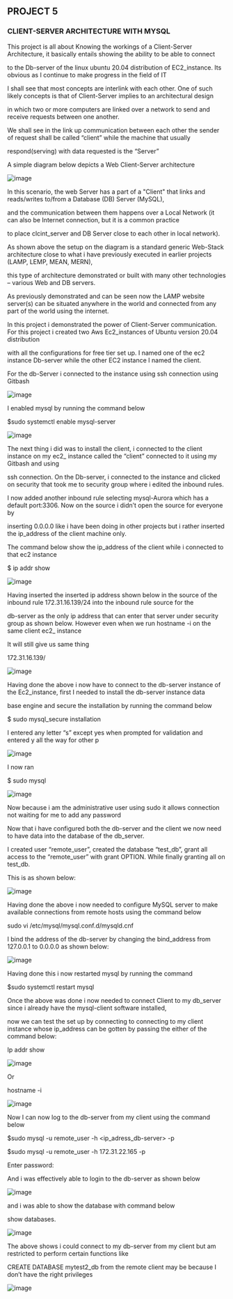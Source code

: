 ## PROJECT 5
 ### CLIENT-SERVER ARCHITECTURE WITH MYSQL
This project is all about Knowing the workings of a Client-Server Architecture, it basically entails showing the ability to be able to connect

to the Db-server of the linux ubuntu 20.04 distribution of EC2_instance. Its obvious as I continue to make progress in the field of IT 

I shall see that most concepts are interlink with each other. One of such likely concepts is that of Client-Server implies to an architectural design

in which two or more computers are linked over a network to send and receive requests between one another.

We shall see in the link up communication between each other the sender of request shall be called “client” while the machine that usually

respond(serving) with data requested is the “Server”

A simple diagram below depicts a Web Client-Server architecture 

![image](https://user-images.githubusercontent.com/55473846/140402696-4d9c56d6-d715-4fbd-bc53-1865a562001d.png)

In this scenario, the web Server has a part of a "Client" that links and reads/writes to/from a Database (DB) Server (MySQL),

and the communication between them happens over a Local Network (it can also be Internet connection, but it is a common practice

to place clcint_server and DB Server close to each other in local network).

As shown above the setup on the diagram is a standard generic Web-Stack architecture close to what i have previously executed in earlier projects (LAMP, LEMP, MEAN, MERN),

this type of architecture demonstrated or built with many other technologies – various Web and DB servers.

As previously demonstrated and can be seen now the LAMP website server(s) can be situated anywhere in the world and connected from any part of the world using the internet.

In this project i demonstrated the power of Client-Server communication. For this project i created two Aws Ec2_instances of Ubuntu version 20.04 distribution

with all the configurations for free tier set up. I named one of the ec2 instance Db-server while the other EC2 instance I named the client.

For the db-Server i connected to the instance using ssh connection using Gitbash

![image](https://user-images.githubusercontent.com/55473846/140403052-c2e54be9-4cb7-4a55-97fd-91bfb5d8aa76.png)

I enabled mysql by running the command below

$sudo systemctl enable mysql-server

![image](https://user-images.githubusercontent.com/55473846/140403161-fdc55ea6-dc2c-4d6b-be33-d4c2d0ff58b4.png)


The next thing i did was to install the client, i connected to the client instance on my ec2_ instance called the “client” connected to it using my Gitbash and using

ssh connection. On the Db-server, i connected to the instance and clicked on security that took me to security group where i edited the inbound rules.

I now added another inbound rule selecting mysql-Aurora which has a default port:3306. Now on the source i didn’t open the source for everyone by

inserting 0.0.0.0 like i have been doing in other projects but i rather inserted the ip_address of the client machine only.

The command below show the ip_address of the client while i connected to that ec2 instance

$ ip addr show

![image](https://user-images.githubusercontent.com/55473846/140403662-7e4a3d2a-575d-4f20-95af-1725e89a6a81.png)

Having inserted the inserted ip address shown below in the source of the inbound rule 172.31.16.139/24 into the inbound rule source for the

db-server as the only ip address that can enter that server under security group as shown below. However even when we run hostname -i on the same client ec2_ instance

It will still give us same thing

172.31.16.139/

![image](https://user-images.githubusercontent.com/55473846/140403826-017708c2-b49b-4623-863a-bad26be3020b.png)

Having done the above i now have to connect to the db-server instance of the Ec2_instance, first I needed to install the db-server instance data

base engine and secure the installation by running the command below 

$ sudo mysql_secure installation 

I entered any letter “s” except yes when prompted for validation and entered y all the way for other p


![image](https://user-images.githubusercontent.com/55473846/140403982-ee6f006d-2373-4b98-80e5-30d3ebbf8185.png)

I now ran 

$ sudo mysql

![image](https://user-images.githubusercontent.com/55473846/140404087-f62d36fd-9759-4d4d-b8f1-e67716f6c661.png)

Now because i am the administrative user using sudo it allows connection not waiting for me to add any password

Now that i have configured both the db-server and the client we now need to have data into the database of the db_server.

I created user “remote_user”, created the database “test_db”, grant all access to the “remote_user” with grant OPTION. While finally granting all on test_db. 

This is as shown below:

![image](https://user-images.githubusercontent.com/55473846/140404237-916af2c7-0547-4faf-a1fd-5d6ddcb9ef4d.png)

Having done the above i now needed to configure MySQL server to make available connections from remote hosts using the command below

sudo vi /etc/mysql/mysql.conf.d/mysqld.cnf

I bind the address of the db-server by changing the bind_address from 127.0.0.1 to 0.0.0.0  as shown below:

![image](https://user-images.githubusercontent.com/55473846/140404372-dba47f53-e586-4fe9-b831-8bad6251491f.png)

Having done this i now restarted mysql by running the command

$sudo systemctl restart mysql

Once the above was done i now needed to connect Client to my db_server since i already have the mysql-client software installed,

now we can test the set up by connecting to connecting to my client instance whose ip_address can be gotten by passing the either of the command below:

Ip addr show

![image](https://user-images.githubusercontent.com/55473846/140404651-e4d8cc27-4cc8-434d-8e73-eca4382bbebd.png)

Or 

hostname -i

![image](https://user-images.githubusercontent.com/55473846/140404810-7ff08c44-4b1a-4c11-be3e-b8f9bfb311ac.png)

Now I can now log to the db-server from my client using the command below

$sudo mysql -u remote_user -h <ip_adress_db-server> -p

$sudo mysql -u remote_user -h 172.31.22.165 -p

Enter password:

And i was effectively able to login to the db-server as shown below

![image](https://user-images.githubusercontent.com/55473846/140405181-c24bd28e-5cb2-4b83-8775-781fb9cb2c05.png)

and i was able to show the database with command below

show databases.


![image](https://user-images.githubusercontent.com/55473846/140405380-97151912-e5f9-44ac-bf39-7d637fd8567f.png)

The above shows i could connect to my db-server from my client but am restricted to perform certain functions like 

CREATE DATABASE mytest2_db from the remote client may be because I don’t have the right privileges


![image](https://user-images.githubusercontent.com/55473846/140405735-cb50ac46-c953-452e-8204-2284eb4e8b9d.png)




